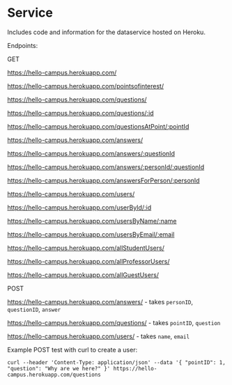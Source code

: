 # Service

Includes code and information for the dataservice hosted on Heroku.

Endpoints:

GET

https://hello-campus.herokuapp.com/

https://hello-campus.herokuapp.com/pointsofinterest/

https://hello-campus.herokuapp.com/questions/

https://hello-campus.herokuapp.com/questions/:id

https://hello-campus.herokuapp.com/questionsAtPoint/:pointId

https://hello-campus.herokuapp.com/answers/

https://hello-campus.herokuapp.com/answers/:questionId

https://hello-campus.herokuapp.com/answers/:personId/:questionId

https://hello-campus.herokuapp.com/answersForPerson/:personId

https://hello-campus.herokuapp.com/users/

https://hello-campus.herokuapp.com/userById/:id

https://hello-campus.herokuapp.com/usersByName/:name

https://hello-campus.herokuapp.com/usersByEmail/:email

https://hello-campus.herokuapp.com/allStudentUsers/

https://hello-campus.herokuapp.com/allProfessorUsers/

https://hello-campus.herokuapp.com/allGuestUsers/


POST

https://hello-campus.herokuapp.com/answers/ - takes `personID`, `questionID`, `answer`

https://hello-campus.herokuapp.com/questions/ - takes `pointID`, `question`

https://hello-campus.herokuapp.com/users/ - takes `name`, `email`


Example POST test with curl to create a user:
```
curl --header 'Content-Type: application/json' --data '{ "pointID": 1, "question": "Why are we here?" }' https://hello-campus.herokuapp.com/questions
```